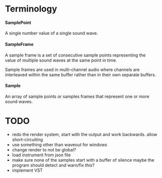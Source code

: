 # Terminology

#### SamplePoint

A single number value of a single sound wave.

#### SampleFrame

A sample frame is a set of consecutive sample points representing the value of multiple sound waves at the same point in time.

Sample frames are used in multi-channel audio where channels are interleaved within the same buffer rather than in their own separate buffers.

#### Sample

An array of sample points or samples frames that represent one or more sound waves.

# TODO

* redo the render system, start with the output and work backwards.
  allow short-circuiting
* use something other than waveout for windows
* change render to not be global?
* load instrument from json file
* make sure none of the samples start with a buffer of silence
  maybe the program should detect and warn/fix this?
* implement VST
